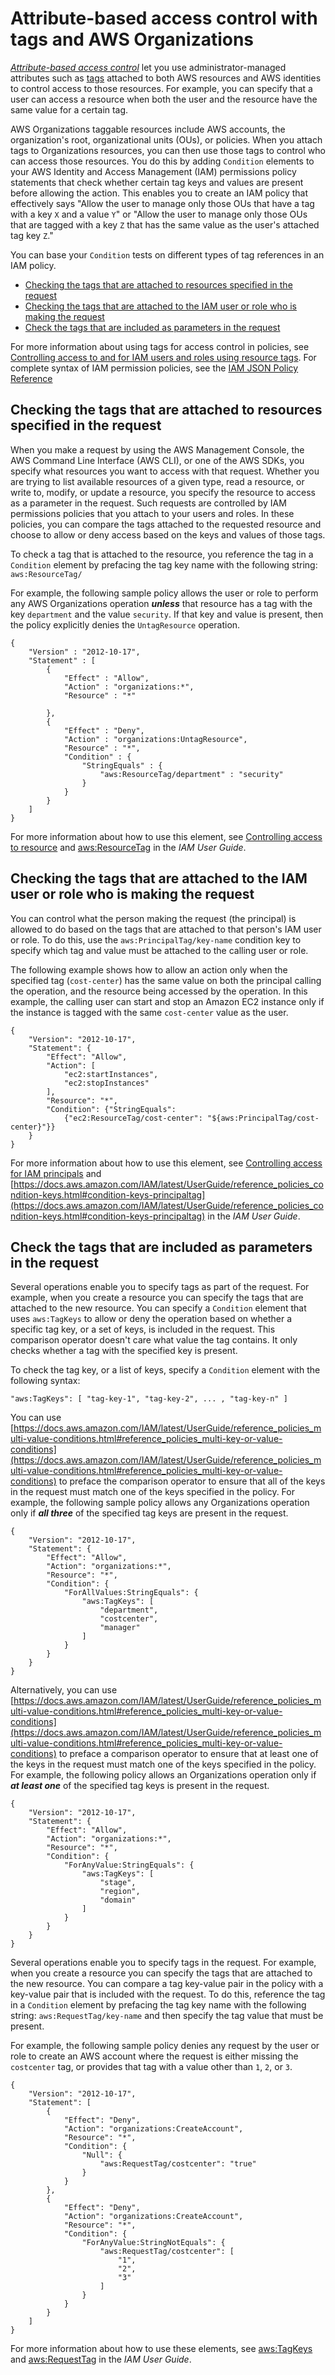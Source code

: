 # Attribute\-based access control with tags and AWS Organizations<a name="orgs_tagging_abac"></a>

*[Attribute\-based access control](https://docs.aws.amazon.com/IAM/latest/UserGuide/introduction_attribute-based-access-control.html)* let you use administrator\-managed attributes such as [tags](https://docs.aws.amazon.com/ARG/latest/userguide/tag-editor.html) attached to both AWS resources and AWS identities to control access to those resources\. For example, you can specify that a user can access a resource when both the user and the resource have the same value for a certain tag\. 

AWS Organizations taggable resources include AWS accounts, the organization's root, organizational units \(OUs\), or policies\. When you attach tags to Organizations resources, you can then use those tags to control who can access those resources\. You do this by adding `Condition` elements to your AWS Identity and Access Management \(IAM\) permissions policy statements that check whether certain tag keys and values are present before allowing the action\. This enables you to create an IAM policy that effectively says "Allow the user to manage only those OUs that have a tag with a key `X` and a value `Y`" or "Allow the user to manage only those OUs that are tagged with a key `Z` that has the same value as the user's attached tag key `Z`\." 

You can base your `Condition` tests on different types of tag references in an IAM policy\.
+ [Checking the tags that are attached to resources specified in the request](#abac-resource)
+ [Checking the tags that are attached to the IAM user or role who is making the request](#abac-prin)
+ [Check the tags that are included as parameters in the request](#abac-request)

For more information about using tags for access control in policies, see [Controlling access to and for IAM users and roles using resource tags](https://docs.aws.amazon.com/IAM/latest/UserGuide/access_iam-tags.html)\. For complete syntax of IAM permission policies, see the [IAM JSON Policy Reference](https://docs.aws.amazon.com/IAM/latest/UserGuide/reference_policies.html)

## Checking the tags that are attached to resources specified in the request<a name="abac-resource"></a>

When you make a request by using the AWS Management Console, the AWS Command Line Interface \(AWS CLI\), or one of the AWS SDKs, you specify what resources you want to access with that request\. Whether you are trying to list available resources of a given type, read a resource, or write to, modify, or update a resource, you specify the resource to access as a parameter in the request\. Such requests are controlled by IAM permissions policies that you attach to your users and roles\. In these policies, you can compare the tags attached to the requested resource and choose to allow or deny access based on the keys and values of those tags\.

To check a tag that is attached to the resource, you reference the tag in a `Condition` element by prefacing the tag key name with the following string: `aws:ResourceTag/`

For example, the following sample policy allows the user or role to perform any AWS Organizations operation ***unless*** that resource has a tag with the key `department` and the value `security`\. If that key and value is present, then the policy explicitly denies the `UntagResource` operation\. 

```
{
    "Version" : "2012-10-17",
    "Statement" : [
        {
            "Effect" : "Allow",
            "Action" : "organizations:*",
            "Resource" : "*"
            
        },
        {
            "Effect" : "Deny",
            "Action" : "organizations:UntagResource",
            "Resource" : "*",
            "Condition" : {
                "StringEquals" : {
                    "aws:ResourceTag/department" : "security"
                }
            }
        }
    ]
}
```

For more information about how to use this element, see [Controlling access to resource](https://docs.aws.amazon.com/IAM/latest/UserGuide/access_iam-tags.html#access_iam-tags_control-resources) and [aws:ResourceTag](https://docs.aws.amazon.com/IAM/latest/UserGuide/reference_policies_condition-keys.html#condition-keys-resourcetag) in the *IAM User Guide*\.

## Checking the tags that are attached to the IAM user or role who is making the request<a name="abac-prin"></a>

You can control what the person making the request \(the principal\) is allowed to do based on the tags that are attached to that person's IAM user or role\. To do this, use the `aws:PrincipalTag/key-name` condition key to specify which tag and value must be attached to the calling user or role\.

The following example shows how to allow an action only when the specified tag \(`cost-center`\) has the same value on both the principal calling the operation, and the resource being accessed by the operation\. In this example, the calling user can start and stop an Amazon EC2 instance only if the instance is tagged with the same `cost-center` value as the user\.

```
{
    "Version": "2012-10-17",
    "Statement": {
        "Effect": "Allow",
        "Action": [
            "ec2:startInstances",
            "ec2:stopInstances"
        ],
        "Resource": "*",
        "Condition": {"StringEquals": 
            {"ec2:ResourceTag/cost-center": "${aws:PrincipalTag/cost-center}"}}
    }
}
```

For more information about how to use this element, see [Controlling access for IAM principals](https://docs.aws.amazon.com/IAM/latest/UserGuide/access_iam-tags.html#access_iam-tags_control-principals) and [https://docs.aws.amazon.com/IAM/latest/UserGuide/reference_policies_condition-keys.html#condition-keys-principaltag](https://docs.aws.amazon.com/IAM/latest/UserGuide/reference_policies_condition-keys.html#condition-keys-principaltag) in the *IAM User Guide*\.

## Check the tags that are included as parameters in the request<a name="abac-request"></a>

Several operations enable you to specify tags as part of the request\. For example, when you create a resource you can specify the tags that are attached to the new resource\. You can specify a `Condition` element that uses `aws:TagKeys` to allow or deny the operation based on whether a specific tag key, or a set of keys, is included in the request\. This comparison operator doesn't care what value the tag contains\. It only checks whether a tag with the specified key is present\. 

To check the tag key, or a list of keys, specify a `Condition` element with the following syntax:

```
"aws:TagKeys": [ "tag-key-1", "tag-key-2", ... , "tag-key-n" ]
```

You can use [https://docs.aws.amazon.com/IAM/latest/UserGuide/reference_policies_multi-value-conditions.html#reference_policies_multi-key-or-value-conditions](https://docs.aws.amazon.com/IAM/latest/UserGuide/reference_policies_multi-value-conditions.html#reference_policies_multi-key-or-value-conditions) to preface the comparison operator to ensure that all of the keys in the request must match one of the keys specified in the policy\. For example, the following sample policy allows any Organizations operation only if ***all three*** of the specified tag keys are present in the request\.

```
{
    "Version": "2012-10-17",
    "Statement": {
        "Effect": "Allow",
        "Action": "organizations:*",
        "Resource": "*",
        "Condition": {
            "ForAllValues:StringEquals": {
                "aws:TagKeys": [
                    "department",
                    "costcenter",
                    "manager"
                ]
            }
        }
    }
}
```

Alternatively, you can use [https://docs.aws.amazon.com/IAM/latest/UserGuide/reference_policies_multi-value-conditions.html#reference_policies_multi-key-or-value-conditions](https://docs.aws.amazon.com/IAM/latest/UserGuide/reference_policies_multi-value-conditions.html#reference_policies_multi-key-or-value-conditions) to preface a comparison operator to ensure that at least one of the keys in the request must match one of the keys specified in the policy\. For example, the following policy allows an Organizations operation only if ***at least one*** of the specified tag keys is present in the request\.

```
{
    "Version": "2012-10-17",
    "Statement": {
        "Effect": "Allow",
        "Action": "organizations:*",
        "Resource": "*",
        "Condition": {
            "ForAnyValue:StringEquals": {
                "aws:TagKeys": [
                    "stage",
                    "region",
                    "domain"
                ]
            }
        }
    }
}
```

Several operations enable you to specify tags in the request\. For example, when you create a resource you can specify the tags that are attached to the new resource\. You can compare a tag key\-value pair in the policy with a key\-value pair that is included with the request\. To do this, reference the tag in a `Condition` element by prefacing the tag key name with the following string: `aws:RequestTag/key-name` and then specify the tag value that must be present\.

For example, the following sample policy denies any request by the user or role to create an AWS account where the request is either missing the `costcenter` tag, or provides that tag with a value other than `1`, `2`, or `3`\.

```
{
    "Version": "2012-10-17",
    "Statement": [
        {
            "Effect": "Deny",
            "Action": "organizations:CreateAccount",
            "Resource": "*",
            "Condition": {
                "Null": {
                    "aws:RequestTag/costcenter": "true"
                }
            }
        },
        {
            "Effect": "Deny",
            "Action": "organizations:CreateAccount",
            "Resource": "*",
            "Condition": {
                "ForAnyValue:StringNotEquals": {
                    "aws:RequestTag/costcenter": [
                        "1",
                        "2",
                        "3"
                    ]
                }
            }
        }
    ]
}
```

For more information about how to use these elements, see [aws:TagKeys](https://docs.aws.amazon.com/IAM/latest/UserGuide/reference_policies_condition-keys.html#condition-keys-tagkeys) and [aws:RequestTag](https://docs.aws.amazon.com/IAM/latest/UserGuide/reference_policies_condition-keys.html#condition-keys-requesttag) in the *IAM User Guide*\.